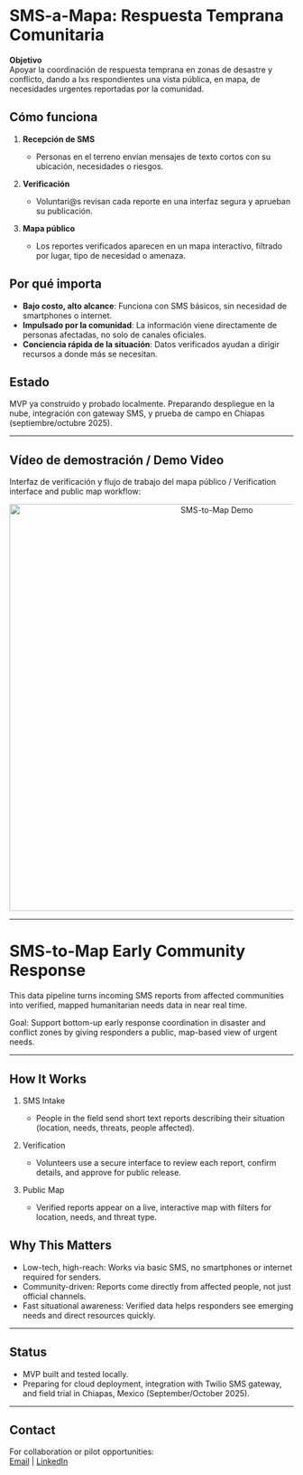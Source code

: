 # SMS-a-Mapa: Respuesta Temprana Comunitaria

**Objetivo**  
Apoyar la coordinación de respuesta temprana en zonas de desastre y conflicto, dando a lxs respondientes una vista pública, en mapa, de necesidades urgentes reportadas por la comunidad.  

## **Cómo funciona**  
1. **Recepción de SMS**  
   - Personas en el terreno envían mensajes de texto cortos con su ubicación, necesidades o riesgos.  

2. **Verificación**  
   - Voluntari@s revisan cada reporte en una interfaz segura y aprueban su publicación.  

3. **Mapa público**  
   - Los reportes verificados aparecen en un mapa interactivo, filtrado por lugar, tipo de necesidad o amenaza.  

## **Por qué importa**  
- **Bajo costo, alto alcance**: Funciona con SMS básicos, sin necesidad de smartphones o internet.  
- **Impulsado por la comunidad**: La información viene directamente de personas afectadas, no solo de canales oficiales.  
- **Conciencia rápida de la situación**: Datos verificados ayudan a dirigir recursos a donde más se necesitan.  

## **Estado**  
MVP ya construido y probado localmente. Preparando despliegue en la nube, integración con gateway SMS, y prueba de campo en Chiapas (septiembre/octubre 2025).  

---

## Vídeo de demostración / Demo Video
Interfaz de verificación y flujo de trabajo del mapa público / Verification interface and public map workflow:
<p align="center">
  <img src="sms_demo.gif" alt="SMS-to-Map Demo" width="720">
</p>

---
# SMS-to-Map Early Community Response
This data pipeline turns incoming SMS reports from affected communities into verified, mapped humanitarian needs data in near real time.

Goal: Support bottom-up early response coordination in disaster and conflict zones by giving responders a public, map-based view of urgent needs.

---

## How It Works

1. SMS Intake  
   - People in the field send short text reports describing their situation (location, needs, threats, people affected).  

2. Verification  
   - Volunteers use a secure interface to review each report, confirm details, and approve for public release.  

3. Public Map  
   - Verified reports appear on a live, interactive map with filters for location, needs, and threat type.


## Why This Matters

- Low-tech, high-reach: Works via basic SMS, no smartphones or internet required for senders.  
- Community-driven: Reports come directly from affected people, not just official channels.  
- Fast situational awareness: Verified data helps responders see emerging needs and direct resources quickly.

---

## Status

- MVP built and tested locally.  
- Preparing for cloud deployment, integration with Twilio SMS gateway, and field trial in Chiapas, Mexico (September/October 2025).

---

## Contact

For collaboration or pilot opportunities:  
[Email](timklustner@gmail.com) | [LinkedIn](https://www.linkedin.com/in/tim-klustner/)

